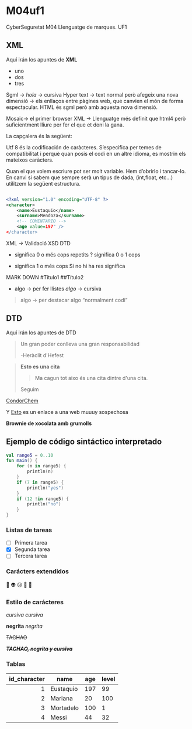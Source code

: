 # M04uf1
CyberSeguretat M04 Llenguatge de marques. UF1

## XML
Aquí irán los apuntes de **XML**

* uno
* dos
* tres 

Sgml → <I>hola</I> → cursiva
Hyper text → text normal però afegeix una nova dimensió → els enllaços entre pàgines web, que canvien el món de forma espectacular. 
HTML és sgml però amb aquesta nova dimensió.

Mosaic→ el primer browser
XML → Llenguatge més definit que html4 però suficientment lliure per fer el que et doni la gana.

La capçalera és la següent:
<?xml version="1.0" encoding="UTF-8" ?>
Utf 8 és la codificación de caràcteres. S’especifica per temes de compatibilitat i perquè quan posis el codi en un altre idioma, es mostrin els mateixos caràcters.

Quan el que volem escriure pot ser molt variable. Hem d’obrirlo i tancar-lo. En canvi si sabem que sempre serà un tipus de dada, (int,float, etc…) utilitzem la següent estructura.

```XML

<?xml version="1.0" encoding="UTF-8" ?>
<character>
	<name>Eustaquio</name>
	<surname>Mendoza</surname>
	<!-- COMENTARIO -->
	<age value=197" />
</character>
```

XML → Validació 
XSD
DTD

* significa 0 o més cops repetits
? significa 0 o 1 cops
+ significa 1 o més cops
Si no hi ha res significa 


MARK DOWN
#Título1
##Título2
* algo → per fer llistes
_algo_ → cursiva
> algo → per destacar algo “normalment codi”


## DTD
Aquí irán los apuntes de DTD

> Un gran poder conlleva 
> una gran responsabilidad
>
> -Heràclit d'Hefest

>**Esto es una cita**
>>Ma cagun tot aixo és una cita dintre d'una cita.
>
>Seguim

[CondorChem](https://condorchem.com)

Y [Esto](http://enti.cat) es un enlace a una web muuuy sospechosa

**Brownie de xocolata amb grumolls**



## Ejemplo de código sintáctico interpretado

```kotlin
val range5 = 0..10
fun main() {
	for (n in range5) {
		println(n)
	}
	if (7 in range5) {
		println("yes")
	}
	if (12 !in range5) {
		println("no")
	}
}
```

### Listas de tareas

- [ ] Primera tarea
- [x] Segunda tarea	
- [ ] Tercera tarea

### Carácters extendidos

:poop: :alien: :cry:  :imp: :eggplant: 

### Estilo de carácteres

*cursiva* _cursiva_

**negrita** _negrita_

~~TACHAO~~

~~***TACHAO, negrita y cursiva***~~

### Tablas 

| id_character | name | age | level |
| ---: | --- | --- | --- |
| 1 | Eustaquio | 197 | 99 |
| 2 | Mariana | 20 | 100 |
| 3 | Mortadelo | 100 | 1 |
| 4 | Messi | 44 | 32 |
